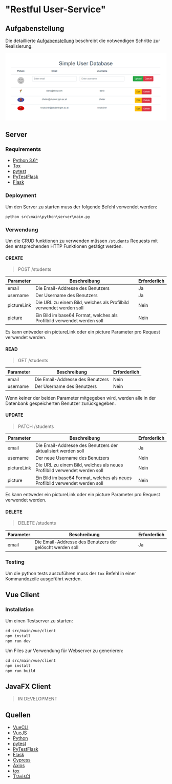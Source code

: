 # "Restful User-Service"

## Aufgabenstellung
Die detaillierte [Aufgabenstellung](TASK.md) beschreibt die notwendigen Schritte zur Realisierung.

![vueJS client](vue.png)
## Server

### Requirements
+ [Python 3.6^](https://www.python.org/)
+ [Tox](https://tox.readthedocs.io/en/latest/)
+ [pytest](https://docs.pytest.org/en/latest/)
+ [PyTestFlask](https://pytest-flask.readthedocs.io/en/latest/)
+ [Flask](https://flask-restful.readthedocs.io/en/latest/)

### Deployment
Um den Server zu starten muss der folgende Befehl verwendet werden:
```
python src\main\python\server\main.py
```

### Verwendung

Um die CRUD funktionen zu verwenden müssen `/students` Requests mit den 
entsprechenden HTTP Funktionen getätigt werden. 

#### CREATE
> POST <URL>/students

|Parameter|Beschreibung|Erforderlich|
|---|---|---|
|email|Die Email-Addresse des Benutzers|Ja|
|username|Der Username des Benutzers|Ja|
|pictureLink|Die URL zu einem Bild, welches als Profilbild verwendet werden soll|Nein|
|picture|Ein Bild im base64 Format, welches als Profilbild verwendet werden soll|Nein|

Es kann entweder ein pictureLink oder ein picture Parameter pro Request verwendet werden.
#### READ
> GET <URL>/students

|Parameter|Beschreibung|Erforderlich|
|---|---|---|
|email|Die Email-Addresse des Benutzers|Nein|
|username|Der Username des Benutzers|Nein|

Wenn keiner der beiden Parameter mitgegeben wird, werden alle in der Datenbank gespeicherten
Benutzer zurückgegeben.
#### UPDATE
> PATCH <URL>/students

|Parameter|Beschreibung|Erforderlich|
|---|---|---|
|email|Die Email-Addresse des Benutzers der aktualisiert werden soll|Ja|
|username|Der neue Username des Benutzers|Nein|
|pictureLink|Die URL zu einem Bild, welches als neues Profilbild verwendet werden soll|Nein|
|picture|Ein Bild im base64 Format, welches als neues Profilbild verwendet werden soll|Nein|

Es kann entweder ein pictureLink oder ein picture Parameter pro Request verwendet werden.
#### DELETE
> DELETE <URL>/students

|Parameter|Beschreibung|Erforderlich|
|---|---|---|
|email|Die Email-Addresse des Benutzers der gelöscht werden soll|Ja|
### Testing
Um die python tests auszuführen muss der `tox` Befehl in einer Kommandozeile
ausgeführt werden.

## Vue Client

### Installation
Um einen Testserver zu starten:
```
cd src/main/vue/client
npm install
npm run dev
```
Um Files zur Verwendung für Webserver zu generieren:
```
cd src/main/vue/client
npm install
npm run build
```



## JavaFX Client
> IN DEVELOPMENT

## Quellen

+ [VueCLI](https://cli.vuejs.org/)
+ [VueJS](https://vuejs.org/)
+ [Python](https://www.python.org/)
+ [pytest](https://docs.pytest.org/en/latest/)
+ [PyTestFlask](https://pytest-flask.readthedocs.io/en/latest/)
+ [Flask](https://flask-restful.readthedocs.io/en/latest/)
+ [Cypress](https://docs.cypress.io/guides/overview/why-cypress.html)
+ [Axios](https://github.com/axios/axios)
+ [tox](https://tox.readthedocs.io/en/latest/)
+ [TravisCI](https://docs.travis-ci.com/)